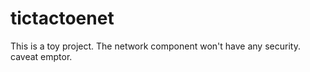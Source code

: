 # tictactoenet

This is a toy project. The network component won't have any security. caveat emptor.
